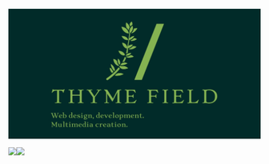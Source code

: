 <!--
**yuta-sksn/yuta-sksn** is a ✨ _special_ ✨ repository because its `README.md` (this file) appears on your GitHub profile.

Here are some ideas to get you started:

- 🔭 I’m currently working on ...
- 🌱 I’m currently learning ...
- 👯 I’m looking to collaborate on ...
- 🤔 I’m looking for help with ...
- 💬 Ask me about ...
- 📫 How to reach me: ...
- 😄 Pronouns: ...
- ⚡ Fun fact: ...
-->

<p align="center">
  <img src="https://github.com/yuta-sksn/yuta-sksn/blob/main/tf-banner.jpg?raw=true" />
</p>

<a href="https://github.com/anuraghazra/github-readme-stats">
  <img align="left" src="https://sksn-github-readme-stats-clone.vercel.app/api?username=yuta-sksn&count_private=true&show_icons=true&theme=dracula&include_all_commits=true" />
</a>
<a href="https://github.com/anuraghazra/github-readme-stats">
  <img align="left" src="https://github-readme-stats.vercel.app/api/top-langs/?username=yuta-sksn&theme=dracula&layout=compact" />
</a>
